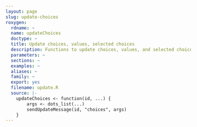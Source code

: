 ```yaml
---
layout: page
slug: update-choices
roxygen:
  rdname: ~
  name: updateChoices
  doctype: ~
  title: Update choices, values, selected choices
  description: Functions to update choices, values, and selected choices.
  parameters: ~
  sections: ~
  examples: ~
  aliases: ~
  family: ~
  export: yes
  filename: update.R
  source: |-
    updateChoices <- function(id, ...) {
        args <- dots_list(...)
        sendUpdateMessage(id, "choices", args)
    }
---
```

